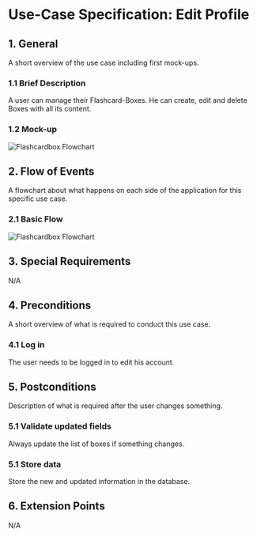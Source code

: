 # Use-Case Specification: Edit Profile


## 1. General
A short overview of the use case including first mock-ups.
### 1.1 Brief Description
A user can manage their Flashcard-Boxes. He can create, edit and delete Boxes with all its content.

### 1.2 Mock-up

![Flashcardbox Flowchart](https://github.com/phoenixfeder/fc-com/raw/master/UseCases/FlashcardBox/mockup.png)

## 2. Flow of Events
A flowchart about what happens on each side of the application for this specific use case.
### 2.1 Basic Flow

![Flashcardbox Flowchart](https://github.com/phoenixfeder/fc-com/raw/master/UseCases/FlashcardBox/FlashcardBoxFlowchart.png)

	
## 3. Special Requirements

N/A


## 4. Preconditions
A short overview of what is required to conduct this use case.

### 4.1 Log in
The user needs to be logged in to edit his account.

 
## 5. Postconditions
Description of what is required after the user changes something.

### 5.1 Validate updated fields
Always update the list of boxes if something changes.

### 5.1 Store data
Store the new and updated information in the database.


## 6. Extension Points
N/A